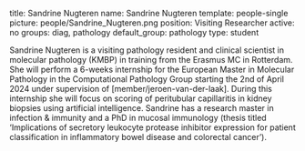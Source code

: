 title: Sandrine Nugteren
name: Sandrine Nugteren
template: people-single
picture: people/Sandrine_Nugteren.png
position: Visiting Researcher
active: no
groups: diag, pathology
default_group: pathology
type: student

Sandrine Nugteren is a visiting pathology resident and clinical scientist in molecular pathology (KMBP) in training from the Erasmus MC in Rotterdam. She will perform a 6-weeks internship for the European Master in Molecular Pathology in the Computational Pathology Group starting the 2nd of April 2024 under supervision of [member/jeroen-van-der-laak]. During this internship she will focus on scoring of peritubular capillaritis in kidney biopsies using artificial intelligence. Sandrine has a research master in infection & immunity and a PhD in mucosal immunology (thesis titled ‘Implications of secretory leukocyte protease inhibitor expression for patient classification in inflammatory bowel disease and colorectal cancer’).
